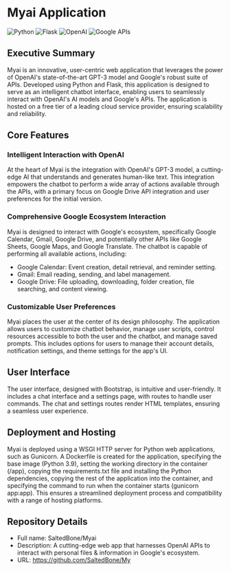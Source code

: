 # Myai Application

![Python](https://img.shields.io/badge/Python-3776AB?style=for-the-badge&logo=python&logoColor=white)
![Flask](https://img.shields.io/badge/Flask-000000?style=for-the-badge&logo=flask&logoColor=white)
![OpenAI](https://img.shields.io/badge/OpenAI-412991?style=for-the-badge&logo=openai&logoColor=white)
![Google APIs](https://img.shields.io/badge/Google%20APIs-4285F4?style=for-the-badge&logo=google&logoColor=white)

## Executive Summary

Myai is an innovative, user-centric web application that leverages the power of OpenAI's state-of-the-art GPT-3 model and Google's robust suite of APIs. Developed using Python and Flask, this application is designed to serve as an intelligent chatbot interface, enabling users to seamlessly interact with OpenAI's AI models and Google's APIs. The application is hosted on a free tier of a leading cloud service provider, ensuring scalability and reliability.

## Core Features

### Intelligent Interaction with OpenAI

At the heart of Myai is the integration with OpenAI's GPT-3 model, a cutting-edge AI that understands and generates human-like text. This integration empowers the chatbot to perform a wide array of actions available through the APIs, with a primary focus on Google Drive API integration and user preferences for the initial version.

### Comprehensive Google Ecosystem Interaction

Myai is designed to interact with Google's ecosystem, specifically Google Calendar, Gmail, Google Drive, and potentially other APIs like Google Sheets, Google Maps, and Google Translate. The chatbot is capable of performing all available actions, including:

- Google Calendar: Event creation, detail retrieval, and reminder setting.
- Gmail: Email reading, sending, and label management.
- Google Drive: File uploading, downloading, folder creation, file searching, and content viewing.

### Customizable User Preferences

Myai places the user at the center of its design philosophy. The application allows users to customize chatbot behavior, manage user scripts, control resources accessible to both the user and the chatbot, and manage saved prompts. This includes options for users to manage their account details, notification settings, and theme settings for the app's UI.

## User Interface

The user interface, designed with Bootstrap, is intuitive and user-friendly. It includes a chat interface and a settings page, with routes to handle user commands. The chat and settings routes render HTML templates, ensuring a seamless user experience.

## Deployment and Hosting

Myai is deployed using a WSGI HTTP server for Python web applications, such as Gunicorn. A Dockerfile is created for the application, specifying the base image (Python 3.9), setting the working directory in the container (/app), copying the requirements.txt file and installing the Python dependencies, copying the rest of the application into the container, and specifying the command to run when the container starts (gunicorn app:app). This ensures a streamlined deployment process and compatibility with a range of hosting platforms.

## Repository Details

- Full name: SaltedBone/Myai
- Description: A cutting-edge web app that harnesses OpenAI APIs to interact with personal files & information in Google's ecosystem.
- URL: https://github.com/SaltedBone/My
